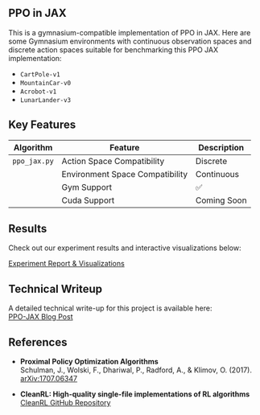 ## PPO in JAX
This is a gymnasium-compatible implementation of PPO in JAX. 
Here are some Gymnasium environments with continuous observation spaces and discrete action spaces suitable for benchmarking this PPO JAX implementation:

- `CartPole-v1`
- `MountainCar-v0`
- `Acrobot-v1`
- `LunarLander-v3`

## Key Features
| Algorithm                   | Feature                         | Description                  |
|----------------------------------|------------------------------|------------------------------|
|`ppo_jax.py`| Action Space Compatibility       | Discrete |
|| Environment Space Compatibility  | Continuous |
|| Gym Support                     | ✅ | |
|| Cuda Support                     | Coming Soon |

## Results
Check out our experiment results and interactive visualizations below:

[Experiment Report & Visualizations](https://wandb.ai/azimi/ppo%20jax/reports/Results-from-PPO-JAX--VmlldzoxMzY3OTMxNg?accessToken=otlcvfgm3a53jfkwmh0owf3cxwe79603airegk60uxlol0ecl93mb3vb35kn0rps)

## Technical Writeup


A detailed technical write-up for this project is available here:  
[PPO-JAX Blog Post](https://www.fromscratchdev.io/rl-blog/ppo-jax-post.html)

## References

- **Proximal Policy Optimization Algorithms**  
    Schulman, J., Wolski, F., Dhariwal, P., Radford, A., & Klimov, O. (2017).  
    [arXiv:1707.06347](https://arxiv.org/abs/1707.06347)

- **CleanRL: High-quality single-file implementations of RL algorithms**  
    [CleanRL GitHub Repository](https://github.com/vwxyzjn/cleanrl)
